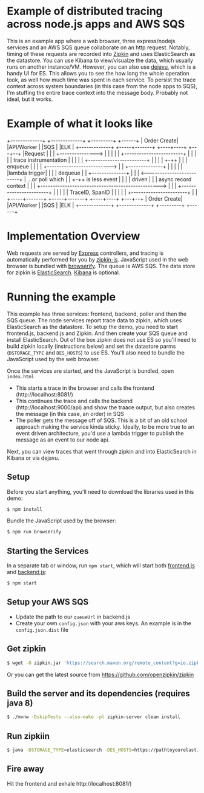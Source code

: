 # Example of distributed tracing across node.js apps and AWS SQS
This is an example app where a web browser, three express/nodejs services and an AWS SQS queue collaborate on an http request. Notably, timing of these requests are recorded into [Zipkin](http://zipkin.io/) and uses ElasticSearch as the datastore. You can use Kibana to view/visualze the data, which usually runs on another instance/VM. However, you can also use [dejavu](https://github.com/appbaseio/dejavu), which is a handy UI for ES. This allows you to see the how long the whole operation took, as well how much time was spent in each service. To persist the trace context across system boundaries (in this case from the node apps to SQS), I'm stuffing the entire trace context into the message body. Probably not ideal, but it works.


# Example of what it looks like

+-------------+   +-------------+                 +---------+           +------+
| Order Create|   |API/Worker   |                 |SQS      |           |ELK   |
+-------------+   +-----+-------+                 +----+----+           +---+--+
      |Request          |                              |                    |
      +---------------> |                              |                    |
      |                 | +------------------------+   |                    |
      |                 | | trace instrumentation  |   |                    |
      |                 | +------------------------+   |                    |
      |                 |                            +-++                   |
      |                 |  enqueue                   |  |                   |
      |                 +--------------------------> |  | +--------------+  |
      |                 |                            |  | |lambda trigger|  |
      |                 |                 dequeue    |  | +--------------+  |
      |                 |  <-------------------------+  |   ...or poll which
      |                 |                            +-++   is less event   |
      |                 |                              |    driven          |
      |                 |  async record context        |                    |
      |                 +-------------------------------------------------> |
      |                 |  +-----------------------+   |                    |
      |                 |  | TraceID, SpanID       |   |                    |
      |                 |  +-----------------------+   |                    |
+-----+-------+   +-----+-------+                 +----+----+           +---+--+
| Order Create|   |API/Worker   |                 |SQS      |           |ELK   |
+-------------+   +-------------+                 +---------+           +------+



# Implementation Overview
Web requests are served by [Express](http://expressjs.com/) controllers, and tracing is automatically performed for you by [zipkin-js](https://github.com/openzipkin/zipkin-js). JavaScript used in the web browser is bundled with [browserify](http://browserify.org/). The queue is AWS SQS. The data store for zipkin is [ElasticSearch](https://github.com/elastic/elasticsearch). [Kibana](https://github.com/elastic/kibana) is optional. 


# Running the example
This example has three services: frontend, backend, poller and then the SQS queue. The node services report trace data to zipkin, which uses ElasticSearch as the datastore. To setup the demo, you need to start frontend.js, backend.js and Zipkin. And then create your SQS queue and install ElasticSearch. Out of the box zipkin does not use ES so you'll need to build zipkin locally (instructions below) and set the datastore parms (`DSTORAGE_TYPE` and `DES_HOSTS`) to use ES.   You'll also need to bundle the JavaScript used by the web browser. 

Once the services are started, and the JavaScript is bundled, open `index.html`
* This starts a trace in the browser and calls the frontend (http://localhost:8081/)
* This continues the trace and calls the backend (http://localhost:9000/api) and show the traace output, but also creates the message (in this case, an order) in SQS
* The poller gets the message off of SQS. This is a bit of an old school approach making the service kinda sticky. Ideally, to be more true to an event driven architecture, you'd use a lambda trigger to publish the message as an event to our node api. 

Next, you can view traces that went through zipkin and into ElasticSearch in Kibana or via dejavu.


## Setup
Before you start anything, you'll need to download the libraries used in this demo:
```bash
$ npm install
```

Bundle the JavaScript used by the browser:
```bash
$ npm run browserify
```

## Starting the Services
In a separate tab or window, run `npm start`, which will start both [frontend.js](./frontend.js) and [backend.js](./backend.js):
```bash
$ npm start
```

## Setup your AWS SQS
* Update the path to our `queueUrl` in backend.js
* Create your own `config.json` with your aws keys. An example is in the `config.json.dist` file

## Get zipkin
```bash
$ wget -O zipkin.jar 'https://search.maven.org/remote_content?g=io.zipkin.java&a=zipkin-server&v=LATEST&c=exec'
```

Or you can get the latest source from https://github.com/openzipkin/zipkin

## Build the server and its dependencies (requires java 8)
```bash
$ ./mvnw -DskipTests --also-make -pl zipkin-server clean install
```

## Run zipkiin
```bash
$ java -DSTORAGE_TYPE=elasticsearch -DES_HOSTS=https://pathtoyourelasticsearchinstance -DES_USERNAME=yourusername -DES_PASSWORD=whateveryourpasswordis -jar zipkin.jar
```

## Fire away
Hit the frontend and exhale
http://localhost:8081/)
